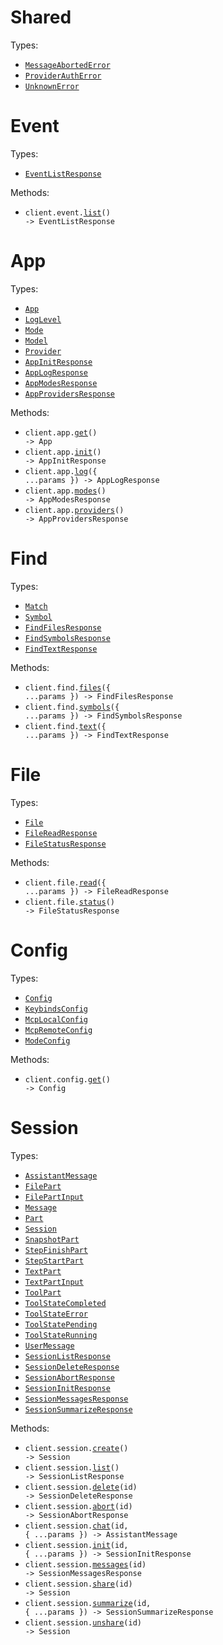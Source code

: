 # Shared

Types:

- <code><a href="./src/resources/shared.ts">MessageAbortedError</a></code>
- <code><a href="./src/resources/shared.ts">ProviderAuthError</a></code>
- <code><a href="./src/resources/shared.ts">UnknownError</a></code>

# Event

Types:

- <code><a href="./src/resources/event.ts">EventListResponse</a></code>

Methods:

- <code title="get /event">client.event.<a href="./src/resources/event.ts">list</a>() -> EventListResponse</code>

# App

Types:

- <code><a href="./src/resources/app.ts">App</a></code>
- <code><a href="./src/resources/app.ts">LogLevel</a></code>
- <code><a href="./src/resources/app.ts">Mode</a></code>
- <code><a href="./src/resources/app.ts">Model</a></code>
- <code><a href="./src/resources/app.ts">Provider</a></code>
- <code><a href="./src/resources/app.ts">AppInitResponse</a></code>
- <code><a href="./src/resources/app.ts">AppLogResponse</a></code>
- <code><a href="./src/resources/app.ts">AppModesResponse</a></code>
- <code><a href="./src/resources/app.ts">AppProvidersResponse</a></code>

Methods:

- <code title="get /app">client.app.<a href="./src/resources/app.ts">get</a>() -> App</code>
- <code title="post /app/init">client.app.<a href="./src/resources/app.ts">init</a>() -> AppInitResponse</code>
- <code title="post /log">client.app.<a href="./src/resources/app.ts">log</a>({ ...params }) -> AppLogResponse</code>
- <code title="get /mode">client.app.<a href="./src/resources/app.ts">modes</a>() -> AppModesResponse</code>
- <code title="get /config/providers">client.app.<a href="./src/resources/app.ts">providers</a>() -> AppProvidersResponse</code>

# Find

Types:

- <code><a href="./src/resources/find.ts">Match</a></code>
- <code><a href="./src/resources/find.ts">Symbol</a></code>
- <code><a href="./src/resources/find.ts">FindFilesResponse</a></code>
- <code><a href="./src/resources/find.ts">FindSymbolsResponse</a></code>
- <code><a href="./src/resources/find.ts">FindTextResponse</a></code>

Methods:

- <code title="get /find/file">client.find.<a href="./src/resources/find.ts">files</a>({ ...params }) -> FindFilesResponse</code>
- <code title="get /find/symbol">client.find.<a href="./src/resources/find.ts">symbols</a>({ ...params }) -> FindSymbolsResponse</code>
- <code title="get /find">client.find.<a href="./src/resources/find.ts">text</a>({ ...params }) -> FindTextResponse</code>

# File

Types:

- <code><a href="./src/resources/file.ts">File</a></code>
- <code><a href="./src/resources/file.ts">FileReadResponse</a></code>
- <code><a href="./src/resources/file.ts">FileStatusResponse</a></code>

Methods:

- <code title="get /file">client.file.<a href="./src/resources/file.ts">read</a>({ ...params }) -> FileReadResponse</code>
- <code title="get /file/status">client.file.<a href="./src/resources/file.ts">status</a>() -> FileStatusResponse</code>

# Config

Types:

- <code><a href="./src/resources/config.ts">Config</a></code>
- <code><a href="./src/resources/config.ts">KeybindsConfig</a></code>
- <code><a href="./src/resources/config.ts">McpLocalConfig</a></code>
- <code><a href="./src/resources/config.ts">McpRemoteConfig</a></code>
- <code><a href="./src/resources/config.ts">ModeConfig</a></code>

Methods:

- <code title="get /config">client.config.<a href="./src/resources/config.ts">get</a>() -> Config</code>

# Session

Types:

- <code><a href="./src/resources/session.ts">AssistantMessage</a></code>
- <code><a href="./src/resources/session.ts">FilePart</a></code>
- <code><a href="./src/resources/session.ts">FilePartInput</a></code>
- <code><a href="./src/resources/session.ts">Message</a></code>
- <code><a href="./src/resources/session.ts">Part</a></code>
- <code><a href="./src/resources/session.ts">Session</a></code>
- <code><a href="./src/resources/session.ts">SnapshotPart</a></code>
- <code><a href="./src/resources/session.ts">StepFinishPart</a></code>
- <code><a href="./src/resources/session.ts">StepStartPart</a></code>
- <code><a href="./src/resources/session.ts">TextPart</a></code>
- <code><a href="./src/resources/session.ts">TextPartInput</a></code>
- <code><a href="./src/resources/session.ts">ToolPart</a></code>
- <code><a href="./src/resources/session.ts">ToolStateCompleted</a></code>
- <code><a href="./src/resources/session.ts">ToolStateError</a></code>
- <code><a href="./src/resources/session.ts">ToolStatePending</a></code>
- <code><a href="./src/resources/session.ts">ToolStateRunning</a></code>
- <code><a href="./src/resources/session.ts">UserMessage</a></code>
- <code><a href="./src/resources/session.ts">SessionListResponse</a></code>
- <code><a href="./src/resources/session.ts">SessionDeleteResponse</a></code>
- <code><a href="./src/resources/session.ts">SessionAbortResponse</a></code>
- <code><a href="./src/resources/session.ts">SessionInitResponse</a></code>
- <code><a href="./src/resources/session.ts">SessionMessagesResponse</a></code>
- <code><a href="./src/resources/session.ts">SessionSummarizeResponse</a></code>

Methods:

- <code title="post /session">client.session.<a href="./src/resources/session.ts">create</a>() -> Session</code>
- <code title="get /session">client.session.<a href="./src/resources/session.ts">list</a>() -> SessionListResponse</code>
- <code title="delete /session/{id}">client.session.<a href="./src/resources/session.ts">delete</a>(id) -> SessionDeleteResponse</code>
- <code title="post /session/{id}/abort">client.session.<a href="./src/resources/session.ts">abort</a>(id) -> SessionAbortResponse</code>
- <code title="post /session/{id}/message">client.session.<a href="./src/resources/session.ts">chat</a>(id, { ...params }) -> AssistantMessage</code>
- <code title="post /session/{id}/init">client.session.<a href="./src/resources/session.ts">init</a>(id, { ...params }) -> SessionInitResponse</code>
- <code title="get /session/{id}/message">client.session.<a href="./src/resources/session.ts">messages</a>(id) -> SessionMessagesResponse</code>
- <code title="post /session/{id}/share">client.session.<a href="./src/resources/session.ts">share</a>(id) -> Session</code>
- <code title="post /session/{id}/summarize">client.session.<a href="./src/resources/session.ts">summarize</a>(id, { ...params }) -> SessionSummarizeResponse</code>
- <code title="delete /session/{id}/share">client.session.<a href="./src/resources/session.ts">unshare</a>(id) -> Session</code>
